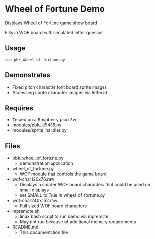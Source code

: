 # Wheel of Fortune Demo

Displays Wheel of Fortune game show board

Fills in WOF board with simulated letter guesses

## Usage

```
run pbk_wheel_of_fortune.py
```

## Demonstrates

- Fixed pitch character font board sprite images
- Accessing sprite character images via letter id

## Requires

- Tested on a Raspberry pico 2w
- modules/pbk_ili9488.py
- modules/sprite_handler.py

## Files

- pbk_wheel_of_fortune.py
  - demonstration application
- wheel_of_fortune.py
  - WOF module that controls the game board
- wof-char120x76.raw
  - Displays a smaller WOF board characters that could be used on small displays
  - set SMALL to True in wheel_of_fortune.py
- wof-char240x152.raw
  - Full sized WOF board characters
- mpremote.sh
  - linux bash script to run demo via mpremote
  - May not run because of additional memory requirements
- README.md
  - This documentation file